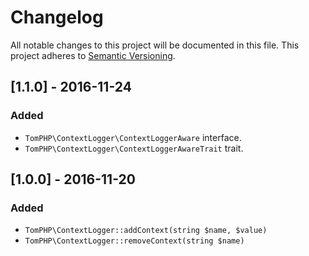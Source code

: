 # Changelog
All notable changes to this project will be documented in this file.
This project adheres to [Semantic Versioning](http://semver.org/).

## [1.1.0] - 2016-11-24
### Added
* `TomPHP\ContextLogger\ContextLoggerAware` interface.
* `TomPHP\ContextLogger\ContextLoggerAwareTrait` trait.

## [1.0.0] - 2016-11-20
### Added
* `TomPHP\ContextLogger::addContext(string $name, $value)`
* `TomPHP\ContextLogger::removeContext(string $name)`
